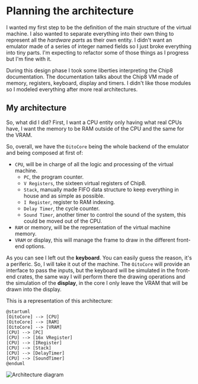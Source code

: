 # Planning the architecture

I wanted my first step to be the definition of the main structure of the virtual machine.
I also wanted to separate everything into their own thing to represent all the *hardware parts* as their own entity.
I didn't want an emulator made of a series of integer named fields so I just broke everything into tiny parts.
I'm expecting to refactor some of those things as I progress but I'm fine with it.

During this design phase I took some liberties interpreting the Chip8 documentation.
The documentation talks about the Chip8 VM made of memory, registers, keyboard, display and timers.
I didn't like those modules so I modeled everything after more real architectures.

## My architecture

So, what did I did? First, I want a CPU entity only having what real CPUs have, 
I want the memory to be RAM outside of the CPU and the same for the VRAM.

So, overall, we have the `OitoCore` being the whole backend of the emulator and being composed at first of:
* `CPU`, will be in charge of all the logic and processing of the virtual machine.
  * `PC`, the program counter.
  * `V Registers`, the sixteen virtual registers of Chip8.
  * `Stack`, manually made FIFO data structure to keep everything in house and as simple as possible.
  * `I Register`, register to RAM indexing.
  * `Delay Timer`, the cycle counter.
  * `Sound Timer`, another timer to control the sound of the system, this could be moved out of the CPU.
* `RAM` or memory, will be the representation of the virtual machine memory.
* `VRAM` or display, this will manage the frame to draw in the different front-end options.

As you can see I left out the **keyboard**. You can easily guess the reason, it's a periferic.
So, I will take it out of the machine. The `OitoCore` will provide an interface to pass the inputs, but the
keyboard will be simulated in the front-end crates, the same way I will perform there the drawing operations
and the simulation of the **display**, in the core I only leave the VRAM that will be drawn into the display.


This is a representation of this architecture:

```
@startuml
[OitoCore] --> [CPU]
[OitoCore] --> [RAM]
[OitoCore] --> [VRAM]
[CPU] --> [PC]
[CPU] --> [16x VRegister]
[CPU] --> [IRegister]
[CPU] --> [Stack]
[CPU] --> [DelayTimer]
[CPU] --> [SoundTimer]
@enduml
```

![Architecture diagram](https://www.planttext.com/api/plantuml/svg/SoWkIImgAStDuOhspop9TyulIerLqDMrKuXs3WYDnH0CSlJ550o3Y88qG0G2d56uXcOL2c51gUcPnIMfHIWodbX5WqiIaxDHH5nISn8hGp9pqHNcb-QbG8KTKlDIWDu00000)